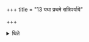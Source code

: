 +++
title = "13 यथा प्रथमे रात्रिपर्याये"

+++

<details><summary>थिते</summary>

यथा प्रथमे रात्रिपर्याये तथा मुख्या भवन्ति १३
</details>
